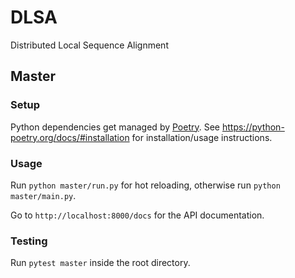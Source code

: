 # DLSA

Distributed Local Sequence Alignment

## Master

### Setup

Python dependencies get managed by [Poetry](https://python-poetry.org/).
See https://python-poetry.org/docs/#installation for installation/usage instructions.

### Usage

Run `python master/run.py` for hot reloading, otherwise run `python master/main.py`.

Go to `http://localhost:8000/docs` for the API documentation.

### Testing

Run `pytest master` inside the root directory.